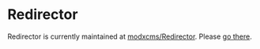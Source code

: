 # Redirector

Redirector is currently maintained at [modxcms/Redirector](http://github.com/modxcms/Redirector). Please [go there](http://github.com/modxcms/Redirector).
